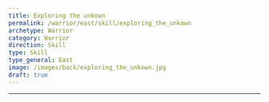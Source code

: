```yaml
---
title: Exploring the unkown
permalink: /warrior/east/skill/exploring_the_unkown
archetype: Warrior
category: Warrior
direction: Skill
type: Skill
type_general: East
image: /images/back/exploring_the_unkown.jpg
draft: true
---
```


---
